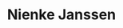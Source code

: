 ---
category: residents
layout: post
title: Nienke Janssen
profession: product design
website: www.nienkejanssen.com
image:
  - /images/residents/nienkejanssen_01.png
  - /images/residents/nienkejanssen_02.png
  - /images/residents/nienkejanssen_03.png
  - /images/residents/nienkejanssen_04.png
---